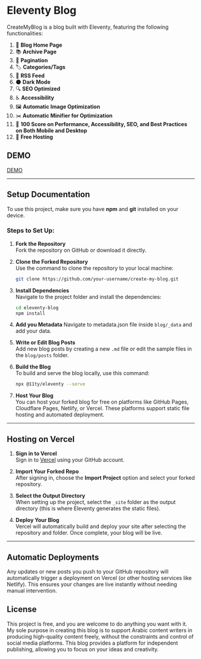 # Eleventy Blog

CreateMyBlog is a blog built with Eleventy, featuring the following functionalities:

1. 🏡 **Blog Home Page**
2. 📚 **Archive Page**
3. 🔢 **Pagination**
4. 🏷️ **Categories/Tags**
5. 📡 **RSS Feed**
6. 🌑 **Dark Mode**
7. 🔍 **SEO Optimized**
8. ♿ **Accessibility**
9. 🖼️ **Automatic Image Optimization**
10. ✂️ **Automatic Minifier for Optimization**
11. 💯 **100 Score on Performance, Accessibility, SEO, and Best Practices on Both Mobile and Desktop**
12. 🎉 **Free Hosting**

## DEMO

[DEMO](https://mhmdsalah.vercel.app)

---

## Setup Documentation

To use this project, make sure you have **npm** and **git** installed on your device.

### Steps to Set Up:

1. **Fork the Repository**  
   Fork the repository on GitHub or download it directly.

2. **Clone the Forked Repository**  
   Use the command to clone the repository to your local machine:

   ```bash
   git clone https://github.com/your-username/create-my-blog.git
   ```

3. **Install Dependencies**  
   Navigate to the project folder and install the dependencies:

   ```bash
   cd eleventy-blog
   npm install
   ```

4. **Add you Metadata**
   Navigate to metadata.json file inside `blog/_data` and add your data.
5. **Write or Edit Blog Posts**  
   Add new blog posts by creating a new `.md` file or edit the sample files in the `blog/posts` folder.

6. **Build the Blog**  
   To build and serve the blog locally, use this command:

   ```bash
   npx @11ty/eleventy --serve
   ```

7. **Host Your Blog**  
   You can host your forked blog for free on platforms like GitHub Pages, Cloudflare Pages, Netlify, or Vercel. These platforms support static file hosting and automated deployment.

---

## Hosting on Vercel

1. **Sign in to Vercel**  
   Sign in to [Vercel](https://vercel.com) using your GitHub account.

2. **Import Your Forked Repo**  
   After signing in, choose the **Import Project** option and select your forked repository.

3. **Select the Output Directory**  
   When setting up the project, select the `_site` folder as the output directory (this is where Eleventy generates the static files).

4. **Deploy Your Blog**  
   Vercel will automatically build and deploy your site after selecting the repository and folder. Once complete, your blog will be live.

---

## Automatic Deployments

Any updates or new posts you push to your GitHub repository will automatically trigger a deployment on Vercel (or other hosting services like Netlify). This ensures your changes are live instantly without needing manual intervention.

## License

This project is free, and you are welcome to do anything you want with it. My sole purpose in creating this blog is to support Arabic content writers in producing high-quality content freely, without the constraints and control of social media platforms. This blog provides a platform for independent publishing, allowing you to focus on your ideas and creativity.
